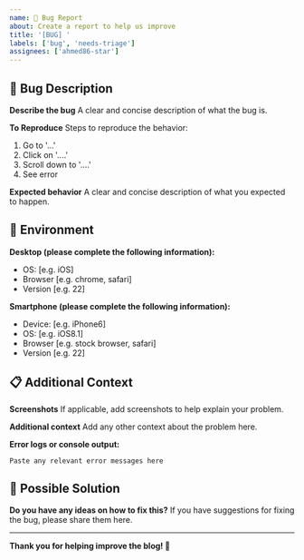 ```yaml
---
name: 🐛 Bug Report
about: Create a report to help us improve
title: '[BUG] '
labels: ['bug', 'needs-triage']
assignees: ['ahmed86-star']
---
```


## 🐛 Bug Description

**Describe the bug**
A clear and concise description of what the bug is.

**To Reproduce**
Steps to reproduce the behavior:
1. Go to '...'
2. Click on '....'
3. Scroll down to '....'
4. See error

**Expected behavior**
A clear and concise description of what you expected to happen.

## 📱 Environment

**Desktop (please complete the following information):**
- OS: [e.g. iOS]
- Browser [e.g. chrome, safari]
- Version [e.g. 22]

**Smartphone (please complete the following information):**
- Device: [e.g. iPhone6]
- OS: [e.g. iOS8.1]
- Browser [e.g. stock browser, safari]
- Version [e.g. 22]

## 📋 Additional Context

**Screenshots**
If applicable, add screenshots to help explain your problem.

**Additional context**
Add any other context about the problem here.

**Error logs or console output:**
```
Paste any relevant error messages here
```

## 🔧 Possible Solution

**Do you have any ideas on how to fix this?**
If you have suggestions for fixing the bug, please share them here.

---

**Thank you for helping improve the blog! 🚀**